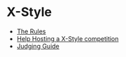 # X-Style

* [The Rules](rules.md)
* [Help Hosting a X-Style competition](hosting.md)
* [Judging Guide](judging-guide.md)

